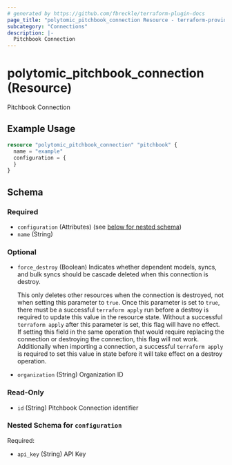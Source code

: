 ```yaml
---
# generated by https://github.com/fbreckle/terraform-plugin-docs
page_title: "polytomic_pitchbook_connection Resource - terraform-provider-polytomic"
subcategory: "Connections"
description: |-
  Pitchbook Connection
---
```


# polytomic_pitchbook_connection (Resource)

Pitchbook Connection

## Example Usage

```terraform
resource "polytomic_pitchbook_connection" "pitchbook" {
  name = "example"
  configuration = {
  }
}
```

<!-- schema generated by tfplugindocs -->
## Schema

### Required

- `configuration` (Attributes) (see [below for nested schema](#nestedatt--configuration))
- `name` (String)

### Optional

- `force_destroy` (Boolean) Indicates whether dependent models, syncs, and bulk syncs should be cascade
deleted when this connection is destroy.

  This only deletes other resources when the connection is destroyed, not when
setting this parameter to `true`. Once this parameter is set to `true`, there
must be a successful `terraform apply` run before a destroy is required to
update this value in the resource state. Without a successful `terraform apply`
after this parameter is set, this flag will have no effect. If setting this
field in the same operation that would require replacing the connection or
destroying the connection, this flag will not work. Additionally when importing
a connection, a successful `terraform apply` is required to set this value in
state before it will take effect on a destroy operation.
- `organization` (String) Organization ID

### Read-Only

- `id` (String) Pitchbook Connection identifier

<a id="nestedatt--configuration"></a>
### Nested Schema for `configuration`

Required:

- `api_key` (String) API Key


